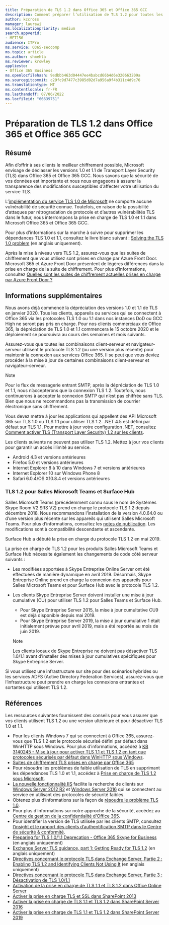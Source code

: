 ```yaml
---
title: Préparation de TLS 1.2 dans Office 365 et Office 365 GCC
description: Comment préparer l’utilisation de TLS 1.2 pour toutes les combinaisons client-serveur et navigateur-serveur dans Office 365 et Office 365 GCC après la désactivation de la prise en charge de TLS 1.0 et 1.1.
author: kccross
manager: laurawi
ms.localizationpriority: medium
search.appverid:
- MET150
audience: ITPro
ms.service: O365-seccomp
ms.topic: article
ms.author: shmehta
ms.reviewer: krowley
appliesto:
- Office 365 Business
ms.openlocfilehash: 9edbbb463d04447ee4babcd66b4d6e320663209a
ms.sourcegitcommit: c29fc9d7477c3985d02d7a956a9f4b311c4d9c76
ms.translationtype: MT
ms.contentlocale: fr-FR
ms.lasthandoff: 07/06/2022
ms.locfileid: "66639751"
---
```

# <a name="preparing-for-tls-12-in-office-365-and-office-365-gcc"></a>Préparation de TLS 1.2 dans Office 365 et Office 365 GCC

## <a name="summary"></a>Résumé

Afin d’offrir à ses clients le meilleur chiffrement possible, Microsoft envisage de déclasser les versions 1.0 et 1.1 de Transport Layer Security (TLS) dans Office 365 et Office 365 GCC. Nous savons que la sécurité de vos données est importante et nous nous engageons à assurer la transparence des modifications susceptibles d’affecter votre utilisation du service TLS.

L’[implémentation du service TLS 1.0 de Microsoft](https://support.microsoft.com/help/3117336/schannel-implementation-of-tls-1-0-in-windows-security-status-update-n) ne comporte aucune vulnérabilité de sécurité connue. Toutefois, en raison de la possibilité d’attaques par rétrogradation de protocole et d’autres vulnérabilités TLS dans le futur, nous interrompons la prise en charge de TLS 1.0 et 1.1 dans Microsoft Office 365 et Office 365 GCC.

Pour plus d’informations sur la marche à suivre pour supprimer les dépendances TLS 1.0 et 1.1, consultez le livre blanc suivant : [Solving the TLS 1.0 problem](https://www.microsoft.com/download/details.aspx?id=55266) (en anglais uniquement).

Après la mise à niveau vers TLS 1.2, assurez-vous que les suites de chiffrement que vous utilisez sont prises en charge par Azure Front Door. Microsoft 365 et Azure Front Door présentent de légères différences dans la prise en charge de la suite de chiffrement. Pour plus d’informations, consultez [Quelles sont les suites de chiffrement actuelles prises en charge par Azure Front Door ?](/azure/frontdoor/concept-end-to-end-tls#supported-cipher-suites)

## <a name="more-information"></a>Informations supplémentaires

Nous avons déjà commencé la dépréciation des versions 1.0 et 1.1 de TLS en janvier 2020. Tous les clients, appareils ou services qui se connectent à Office 365 via les protocoles TLS 1.0 ou 1.1 dans nos instances DoD ou GCC High ne seront pas pris en charge. Pour nos clients commerciaux de Office 365, la dépréciation de TLS 1.0 et 1.1 commencera le 15 octobre 2020 et le déploiement se poursuivra au cours des semaines et mois suivants.

Assurez-vous que toutes les combinaisons client-serveur et navigateur-serveur utilisent le protocole TLS 1.2 (ou une version plus récente) pour maintenir la connexion aux services Office 365. Il se peut que vous deviez procéder à la mise à jour de certaines combinaisons client-serveur et navigateur-serveur.

  > [!NOTE]
  > Pour le flux de messagerie entrant SMTP, après la dépréciation de TLS 1.0 et 1.1, nous n’accepterons que la connexion TLS 1.2. Toutefois, nous continuerons à accepter la connexion SMTP qui n’est pas chiffrée sans TLS. Bien que nous ne recommandons pas la transmission de courrier électronique sans chiffrement.

Vous devez mettre à jour les applications qui appellent des API Microsoft 365 sur TLS 1.0 ou TLS 1.1 pour utiliser TLS 1.2. .NET 4.5 est défini par défaut sur TLS 1.1. Pour mettre à jour votre configuration .NET, consultez [Comment activer TLS (Transport Layer Security) 1.2 sur les clients](/mem/configmgr/core/plan-design/security/enable-tls-1-2-client).

Les clients suivants ne peuvent pas utiliser TLS 1.2. Mettez à jour vos clients pour garantir un accès illimité au service.

- Android 4.3 et versions antérieures
- Firefox 5.0 et versions antérieures
- Internet Explorer 8 à 10 dans Windows 7 et versions antérieures
- Internet Explorer 10 sur Windows Phone 8
- Safari 6.0.4/OS X10.8.4 et versions antérieures

### <a name="tls-12-for-microsoft-teams-rooms-and-surface-hub"></a>TLS 1.2 pour Salles Microsoft Teams et Surface Hub

Salles Microsoft Teams (précédemment connu sous le nom de Systèmes Skype Room V2 SRS V2) prend en charge le protocole TLS 1.2 depuis décembre 2018. Nous recommandons l’installation de la version 4.0.64.0 ou d’une version plus récente sur les appareils qui utilisent Salles Microsoft Teams. Pour plus d’informations, consultez les [notes de publication](/microsoftteams/room-systems/srs2-release-note). Les modifications sont à compatibilité descendante et ascendante.

Surface Hub a débuté la prise en charge du protocole TLS 1.2 en mai 2019.

La prise en charge de TLS 1.2 pour les produits Salles Microsoft Teams et Surface Hub nécessite également les changements de code côté serveur suivants :

- Les modifiées apportées à Skype Entreprise Online Server ont été effectuées de manière dynamique en avril 2019. Désormais, Skype Entreprise Online prend en charge la connexion des appareils pour Salles Microsoft Teams et pour Surface Hub avec le protocole TLS 1.2.
- Les clients Skype Entreprise Server doivent installer une mise à jour cumulative (CU) pour utiliser TLS 1.2 pour Salles Teams et Surface Hub.

  - Pour Skype Entreprise Server 2015, la mise à jour cumultative CU9 est déjà disponible depuis mai 2019.
  - Pour Skype Entreprise Server 2019, la mise à jour cumulative 1 était initialement prévue pour avril 2019, mais a été reportée au mois de juin 2019.

  > [!NOTE]
  > Les clients locaux de Skype Entreprise ne doivent pas désactiver TLS 1.0/1.1 avant d’installer des mises à jour cumulatives spécifiques pour Skype Entreprise Server.

Si vous utilisez une infrastructure sur site pour des scénarios hybrides ou les services ADFS (Active Directory Federation Services), assurez-vous que l’infrastructure peut prendre en charge les connexions entrantes et sortantes qui utilisent TLS 1.2.

## <a name="references"></a>Références

Les ressources suivantes fournissent des conseils pour vous assurer que vos clients utilisent TLS 1.2 ou une version ultérieure et pour désactiver TLS 1.0 et 1.1.

- Pour les clients Windows 7 qui se connectent à Office 365, assurez-vous que TLS 1.2 est le protocole sécurisé défini par défaut dans WinHTTP sous Windows. Pour plus d’informations, accédez à [KB 3140245 - Mise à jour pour activer TLS 1.1 et TLS 1.2 en tant que protocoles sécurisés par défaut dans WinHTTP sous Windows](https://support.microsoft.com/help/3140245/update-to-enable-tls-1-1-and-tls-1-2-as-a-default-secure-protocols-in).
- [Suites de chiffrement TLS prises en charge par Office 365](/microsoft-365/compliance/technical-reference-details-about-encryption#tls-cipher-suites-supported-by-office-365)
- Pour résoudre les problèmes de faible utilisation de TLS en supprimant les dépendances TLS 1.0 et 1.1, accédez à [Prise en charge de TLS 1.2 sous Microsoft](https://cloudblogs.microsoft.com/microsoftsecure/2017/06/20/tls-1-2-support-at-microsoft/).
- [La nouvelle fonctionnalité IIS](https://cloudblogs.microsoft.com/microsoftsecure/2017/09/07/new-iis-functionality-to-help-identify-weak-tls-usage/) facilite la recherche de clients sur [Windows Server 2012 R2](https://support.microsoft.com/help/4025335/windows-8-1-windows-server-2012-r2-update-kb4025335) et [Windows Server 2016](https://support.microsoft.com/help/4025334/windows-10-update-kb4025334) qui se connectent au service en utilisant des protocoles de sécurité faibles.
- Obtenez plus d’informations sur la façon de [résoudre le problème TLS 1.0](https://www.microsoft.com/download/details.aspx?id=55266).
- Pour plus d’informations sur notre approche de la sécurité, accédez au [Centre de gestion de la confidentialité d'Office 365](https://www.microsoft.com/trustcenter/cloudservices/office365).
- Pour identifier la version de TLS utilisée par les clients SMTP, consultez [l’insight et le rapport des clients d’authentification SMTP dans le Centre de sécurité & conformité](../security/office-365-security/mfi-smtp-auth-clients-report.md).
- [Preparing for TLS 1.0/1.1 Deprecation - Office 365 Skype for Business](https://techcommunity.microsoft.com/t5/Skype-for-Business-Blog/Preparing-for-TLS-1-0-1-1-Deprecation-O365-Skype-for-Business/ba-p/222247) (en anglais uniquement)
- [Exchange Server TLS guidance, part 1: Getting Ready for TLS 1.2](https://techcommunity.microsoft.com/t5/exchange-team-blog/exchange-server-tls-guidance-part-1-getting-ready-for-tls-1-2/ba-p/607649) (en anglais uniquement)
- [Directives concernant le protocole TLS dans Exchange Server, Partie 2 : Enabling TLS 1.2 and Identifying Clients Not Using It](https://techcommunity.microsoft.com/t5/exchange-team-blog/exchange-server-tls-guidance-part-2-enabling-tls-1-2-and/ba-p/607761) (en anglais uniquement)
- [Directives concernant le protocole TLS dans Exchange Server, Partie 3 : Désactivation de TLS 1.0/1.1](https://techcommunity.microsoft.com/t5/exchange-team-blog/exchange-server-tls-guidance-part-3-turning-off-tls-1-0-1-1/ba-p/607898)
- [Activation de la prise en charge de TLS 1.1 et TLS 1.2 dans Office Online Server](/officeonlineserver/enable-tls-1-1-and-tls-1-2-support-in-office-online-server)
- [Activer la prise en charge TLS et SSL dans SharePoint 2013](/sharepoint/security-for-sharepoint-server/enable-tls-and-ssl-support-in-sharepoint-2013)
- [Activer la prise en charge de TLS 1.1 et TLS 1.2 dans SharePoint Server 2016](/sharepoint/security-for-sharepoint-server/enable-tls-1-1-and-tls-1-2-support-in-sharepoint-server-2016)
- [Activer la prise en charge de TLS 1.1 et TLS 1.2 dans SharePoint Server 2019](/sharepoint/security-for-sharepoint-server/enable-tls-1-1-and-tls-1-2-support-in-sharepoint-server-2019)

